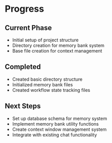 # Progress

## Current Phase
- Initial setup of project structure
- Directory creation for memory bank system
- Base file creation for context management

## Completed
- Created basic directory structure
- Initialized memory bank files
- Created workflow state tracking files

## Next Steps
- Set up database schema for memory system
- Implement memory bank utility functions
- Create context window management system
- Integrate with existing chat functionality
